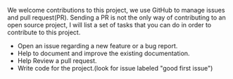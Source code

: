 We welcome contributions to this project, we use GitHub to manage issues and pull request(PR). 
Sending a PR is not the only way of contributing to an open source project, I will list a set of tasks that you can do
in order to contribute to this project.
* Open an issue regarding a new feature or a bug report.
* Help to document and improve the existing documentation.
* Help Review a pull request.
* Write code for the project.(look for issue labeled "good first issue")